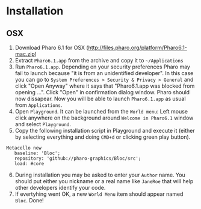 # Installation

## OSX

1. Download Pharo 6.1 for OSX (http://files.pharo.org/platform/Pharo6.1-mac.zip)
2. Extract `Pharo6.1.app` from the archive and copy it to `~/Applications`
3. Run `Pharo6.1.app`. Depending on your security preferences Pharo may fail to launch because "it is from an unidentified developer". In this case you can go to `System Preferences > Security & Privacy > General` and click "Open Anyway" where it says that "Pharo6.1.app was blocked from opening ...". Click "Open" in confirmation dialog window. Pharo should now dissapear.
Now you will be able to launch `Pharo6.1.app` as usual from `Applications`.
4. Open `Playground`. It can be launched from the `World menu`: Left mouse click anywhere on the background around `Welcome in Pharo6.1` window and select `Playground`.
5. Copy the following installation script in Playground and execute it (either by selecting everything and doing `CMD+d` or clicking green play button).
```smalltalk
Metacello new
   baseline: 'Bloc';
   repository: 'github://pharo-graphics/Bloc/src';
   load: #core
```
6. During installation you may be asked to enter your `Author` name. You should put either you nickname or a real name like `JaneRoe` that will help other developers identify your code.
7. If evertyhing went OK, a new `World Menu` item should appear named `Bloc`. Done!
